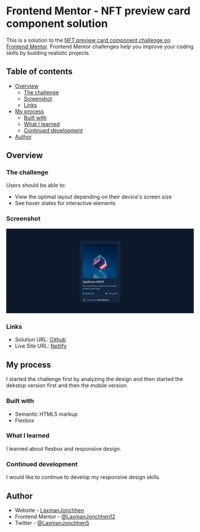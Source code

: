 # Frontend Mentor - NFT preview card component solution

This is a solution to the [NFT preview card component challenge on Frontend Mentor](https://www.frontendmentor.io/challenges/nft-preview-card-component-SbdUL_w0U). Frontend Mentor challenges help you improve your coding skills by building realistic projects. 

## Table of contents

- [Overview](#overview)
  - [The challenge](#the-challenge)
  - [Screenshot](#screenshot)
  - [Links](#links)
- [My process](#my-process)
  - [Built with](#built-with)
  - [What I learned](#what-i-learned)
  - [Continued development](#continued-development)
- [Author](#author)

## Overview

### The challenge

Users should be able to:

- View the optimal layout depending on their device's screen size
- See hover states for interactive elements

### Screenshot

![](./images/screenshot.JPG)


### Links

- Solution URL: [Github](https://github.com/LaxmanJonchhen12/nft-preview-card-challenge)
- Live Site URL: [Netlify](https://nftchallengelaxman.netlify.app/)

## My process
I started the challenge first by analyzing the design and then started the dekstop version first and then the mobile version.

### Built with

- Semantic HTML5 markup
- Flexbox

### What I learned
I learned about flexbox and responsive design.

### Continued development

I would like to continue to develop my responsive design skills.

## Author

- Website - [LaxmanJonchhen](https://laxmanjonchhen12.github.io/)
- Frontend Mentor - [@LaxmanJonchhen12](https://www.frontendmentor.io/profile/LaxmanJonchhen12)
- Twitter - [@LaxmanJonchhen5](https://twitter.com/LaxmanJonchhen5)